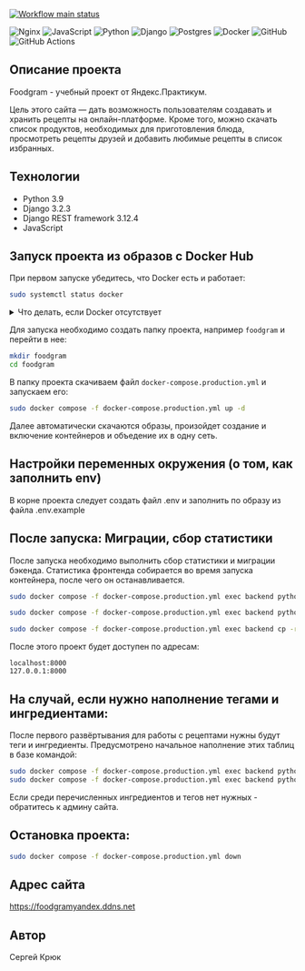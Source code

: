 [![Workflow main status](https://github.com/SERG-KRUK/foodgram/actions/workflows/main.yml/badge.svg)](https://github.com/arefiture/foodgram/actions)

![Nginx](https://img.shields.io/badge/nginx-%23009639.svg?style=for-the-badge&logo=nginx&logoColor=white) ![JavaScript](https://img.shields.io/badge/javascript-%23323330.svg?style=for-the-badge&logo=javascript&logoColor=%23F7DF1E) ![Python](https://img.shields.io/badge/python-3670A0?style=for-the-badge&logo=python&logoColor=ffdd54) ![Django](https://img.shields.io/badge/django-%23092E20.svg?style=for-the-badge&logo=django&logoColor=white) ![Postgres](https://img.shields.io/badge/postgres-%23316192.svg?style=for-the-badge&logo=postgresql&logoColor=white) ![Docker](https://img.shields.io/badge/docker-%230db7ed.svg?style=for-the-badge&logo=docker&logoColor=white) ![GitHub](https://img.shields.io/badge/github-%23121011.svg?style=for-the-badge&logo=github&logoColor=white) ![GitHub Actions](https://img.shields.io/badge/github%20actions-%232671E5.svg?style=for-the-badge&logo=githubactions&logoColor=white)

## Описание проекта

Foodgram - учебный проект от Яндекс.Практикум.

Цель этого сайта — дать возможность пользователям создавать и хранить рецепты на онлайн-платформе. Кроме того, можно скачать список продуктов, необходимых для приготовления блюда, просмотреть рецепты друзей и добавить любимые рецепты в список избранных.

## Технологии

- Python 3.9
- Django 3.2.3
- Django REST framework 3.12.4
- JavaScript

## Запуск проекта из образов с Docker Hub

При первом запуске убедитесь, что Docker есть и работает:

```bash
sudo systemctl status docker
```
<details>
    <summary>Что делать, если Docker отсутствует</summary>
    
1. Скачиваем и устанавилваем curl:

    ```bash
    sudo apt update
    sudo apt install curl
    ```

2. С помощью утилиты скачиваем скрипт для установки докера с официального сайта:

    ```bash
    curl -fSL https://get.docker.com -o get-docker.sh 
    ```

3. Запускаем сохраненный скрипт:

    ```bash
    sudo sh ./get-docker.sh
    ```

4. Дополнительно скачиваем утилу Docker Compose:

    ```bash
    sudo apt install docker-compose-plugin 
    ```

5. Проверяем работоспособность Docker:

    ```bash
    sudo systemctl status docker
    ```

</details>

Для запуска необходимо создать папку проекта, например `foodgram` и перейти в нее:

```bash
mkdir foodgram
cd foodgram
```

В папку проекта скачиваем файл `docker-compose.production.yml` и запускаем его:

```bash
sudo docker compose -f docker-compose.production.yml up -d
```

Далее автоматически скачаются образы, произойдет создание и включение контейнеров и объедение их в одну сеть.

## Настройки переменных окружения (о том, как заполнить env)

В корне проекта следует создать файл .env и заполнить по образу из файла .env.example

## После запуска: Миграции, сбор статистики

После запуска необходимо выполнить сбор статистики и миграции бэкенда.
Статистика фронтенда собирается во время запуска контейнера, после чего он останавливается. 

```bash
sudo docker compose -f docker-compose.production.yml exec backend python manage.py migrate

sudo docker compose -f docker-compose.production.yml exec backend python manage.py collectstatic

sudo docker compose -f docker-compose.production.yml exec backend cp -r /app/collected_static/. /backend_static/static/
```

После этого проект будет доступен по адресам:
```
localhost:8000
127.0.0.1:8000
```

## На случай, если нужно наполнение тегами и ингредиентами:

После первого развёртывания для работы с рецептами нужны будут теги и ингредиенты.
Предусмотрено начальное наполнение этих таблиц в базе командой:
```bash
sudo docker compose -f docker-compose.production.yml exec backend python manage.py load_ingridients
sudo docker compose -f docker-compose.production.yml exec backend python manage.py load_tags
```
Если среди перечисленных ингредиентов и тегов нет нужных - обратитесь к админу сайта.

## Остановка проекта:

```bash
sudo docker compose -f docker-compose.production.yml down
```

## Адрес сайта

https://foodgramyandex.ddns.net

## Автор

Сергей Крюк